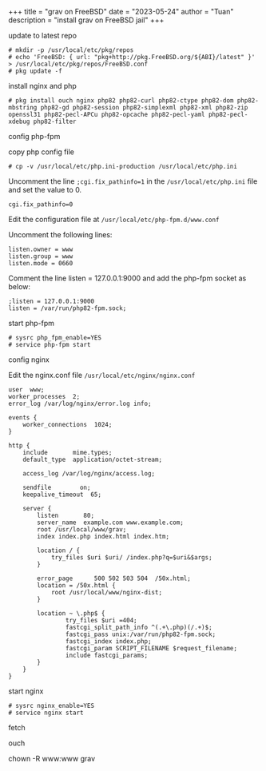 +++
title = "grav on FreeBSD"
date = "2023-05-24"
author = "Tuan"
description = "install grav on FreeBSD jail"
+++

update to latest repo

```
# mkdir -p /usr/local/etc/pkg/repos
# echo 'FreeBSD: { url: "pkg+http://pkg.FreeBSD.org/${ABI}/latest" }' > /usr/local/etc/pkg/repos/FreeBSD.conf
# pkg update -f
```

install nginx and php

```
# pkg install ouch nginx php82 php82-curl php82-ctype php82-dom php82-mbstring php82-gd php82-session php82-simplexml php82-xml php82-zip openssl31 php82-pecl-APCu php82-opcache php82-pecl-yaml php82-pecl-xdebug php82-filter
```

config php-fpm

copy php config file

```
# cp -v /usr/local/etc/php.ini-production /usr/local/etc/php.ini
```

Uncomment the line `;cgi.fix_pathinfo=1` in the `/usr/local/etc/php.ini` file and set the value to 0.

```
cgi.fix_pathinfo=0
```

Edit the configuration file at `/usr/local/etc/php-fpm.d/www.conf`

Uncomment the following lines:

```
listen.owner = www
listen.group = www
listen.mode = 0660
```

Comment the line listen = 127.0.0.1:9000 and add the php-fpm socket as below:

```
;listen = 127.0.0.1:9000
listen = /var/run/php82-fpm.sock;
```

start php-fpm

```
# sysrc php_fpm_enable=YES
# service php-fpm start
```

config nginx

Edit the nginx.conf file `/usr/local/etc/nginx/nginx.conf`

```
user  www;
worker_processes  2;
error_log /var/log/nginx/error.log info;

events {
    worker_connections  1024;
}

http {
    include       mime.types;
    default_type  application/octet-stream;

    access_log /var/log/nginx/access.log;

    sendfile        on;
    keepalive_timeout  65;

    server {
        listen       80;
        server_name  example.com www.example.com;
        root /usr/local/www/grav;
        index index.php index.html index.htm;

        location / {
            try_files $uri $uri/ /index.php?q=$uri&$args;
        }

        error_page      500 502 503 504  /50x.html;
        location = /50x.html {
            root /usr/local/www/nginx-dist;
        }

        location ~ \.php$ {
                try_files $uri =404;
                fastcgi_split_path_info ^(.+\.php)(/.+)$;
                fastcgi_pass unix:/var/run/php82-fpm.sock;
                fastcgi_index index.php;
                fastcgi_param SCRIPT_FILENAME $request_filename;
                include fastcgi_params;
        }
    }
}
```

start nginx

```
# sysrc nginx_enable=YES
# service nginx start
```

fetch

ouch


chown -R www:www grav